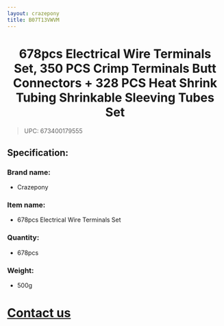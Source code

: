```yaml
---
layout: crazepony
title: B07T13VWVM
---
```


#   
#  <center> 678pcs Electrical Wire Terminals Set, 350 PCS Crimp Terminals Butt Connectors + 328 PCS Heat Shrink Tubing Shrinkable Sleeving Tubes Set </center>

> UPC: 673400179555


## Specification:

### Brand name:
+ Crazepony

### Item name:
+ 678pcs Electrical Wire Terminals Set

### Quantity:
+ 678pcs

### Weight:
+ 500g

# [Contact us](/en/contactUs.html)